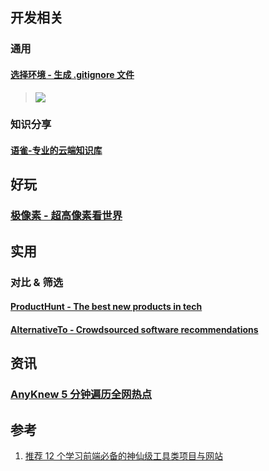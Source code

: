 ﻿## 开发相关
### 通用
#### [选择环境 - 生成 .gitignore 文件](https://www.gitignore.io/)
>   ![](https://picgo-notes.oss-cn-beijing.aliyuncs.com/img/gitignore.io.png)

### 知识分享
#### [语雀-专业的云端知识库](https://www.yuque.com/)


## 好玩
### [极像素 - 超高像素看世界](https://www.sigoo.com/)


## 实用
### 对比 & 筛选
#### [ProductHunt - The best new products in tech](https://www.producthunt.com/)
#### [AlternativeTo - Crowdsourced software recommendations](https://alternativeto.net/)


## 资讯
### [AnyKnew 5 分钟遍历全网热点](https://www.anyknew.com/#/)

## 参考

1. [推荐 12 个学习前端必备的神仙级工具类项目与网站](https://www.jianshu.com/p/65fdb38e3b2a)
